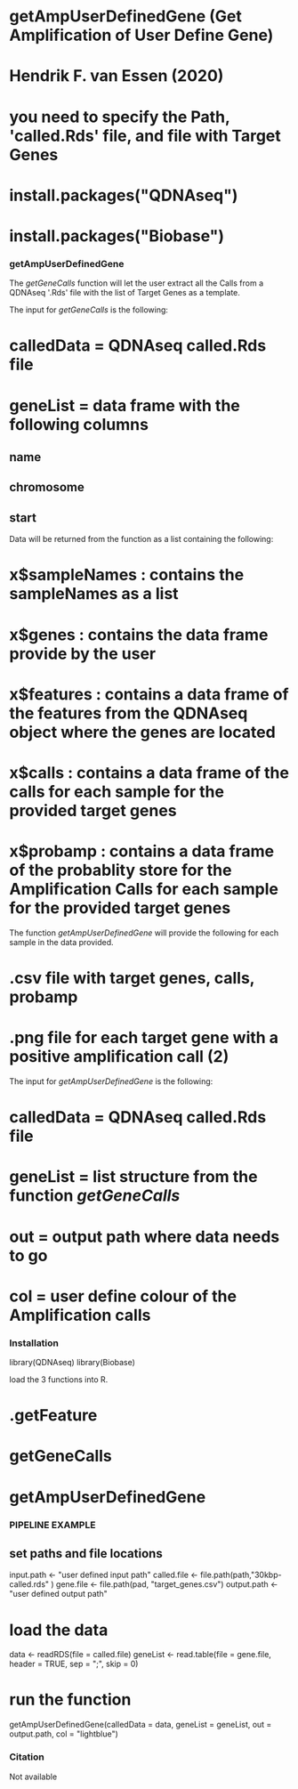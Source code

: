 # getAmpUserDefinedGene (Get Amplification of User Define Gene)
# Hendrik F. van Essen (2020)

# you need to specify the Path, 'called.Rds' file, and file with Target Genes

# install.packages("QDNAseq")
# install.packages("Biobase")

### getAmpUserDefinedGene
The *getGeneCalls* function will let the user extract all the Calls from a QDNAseq '.Rds' file with the list of Target Genes as a template.

The input for *getGeneCalls* is the following:
# calledData = QDNAseq called.Rds file
# geneList = data frame with the following columns
## name
## chromosome
## start

Data will be returned from the function as a list containing the following:
# x$sampleNames : contains the sampleNames as a list
# x$genes : contains the data frame provide by the user
# x$features : contains a data frame of the features from the QDNAseq object where the genes are located
# x$calls : contains a data frame of the calls for each sample for the provided target genes
# x$probamp : contains a data frame of the probablity store for the Amplification Calls for each sample for the provided target genes

The function *getAmpUserDefinedGene* will provide the following for each sample in the data provided.
# .csv file with target genes, calls, probamp
# .png file for each target gene with a positive amplification call (2)

The input for *getAmpUserDefinedGene* is the following:
# calledData = QDNAseq called.Rds file
# geneList = list structure from the function *getGeneCalls*
# out = output path where data needs to go
# col = user define colour of the Amplification calls

### Installation
library(QDNAseq)
library(Biobase)

load the 3 functions into R.
# .getFeature
# getGeneCalls
# getAmpUserDefinedGene

### PIPELINE EXAMPLE
## set paths and file locations
input.path <- "user defined input path"
called.file <- file.path(path,"30kbp-called.rds" )
gene.file <- file.path(pad, "target_genes.csv")
output.path <- "user defined output path"

# load the data 
data <- readRDS(file = called.file)
geneList <- read.table(file = gene.file, header = TRUE, sep = ";", skip = 0)

# run the function
getAmpUserDefinedGene(calledData = data, geneList = geneList, out = output.path, col = "lightblue")

### Citation
Not available
